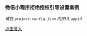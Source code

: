 ### 微信小程序拒绝授权引导设置案例

*请在 `project.config.json` 内加入 `appid`*

[点击进入](https://github.com/ubbcou/blog/issues/4)
